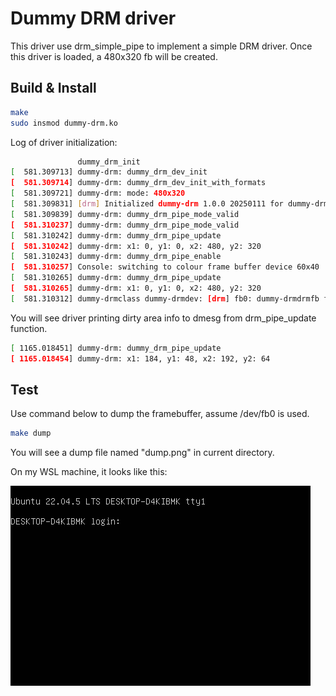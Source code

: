 # Dummy DRM driver

This driver use drm_simple_pipe to implement a simple DRM driver. Once this driver is loaded, a 480x320 fb will be created.

## Build & Install

```bash
make
sudo insmod dummy-drm.ko
```

Log of driver initialization:

```bash
               dummy_drm_init
[  581.309713] dummy-drm: dummy_drm_dev_init
[  581.309714] dummy-drm: dummy_drm_dev_init_with_formats
[  581.309721] dummy-drm: mode: 480x320
[  581.309831] [drm] Initialized dummy-drm 1.0.0 20250111 for dummy-drmdev on minor 0
[  581.309839] dummy-drm: dummy_drm_pipe_mode_valid
[  581.310237] dummy-drm: dummy_drm_pipe_mode_valid
[  581.310242] dummy-drm: dummy_drm_pipe_update
[  581.310242] dummy-drm: x1: 0, y1: 0, x2: 480, y2: 320
[  581.310243] dummy-drm: dummy_drm_pipe_enable
[  581.310257] Console: switching to colour frame buffer device 60x40
[  581.310265] dummy-drm: dummy_drm_pipe_update
[  581.310265] dummy-drm: x1: 0, y1: 0, x2: 480, y2: 320
[  581.310312] dummy-drmclass dummy-drmdev: [drm] fb0: dummy-drmdrmfb frame buffer device
```

You will see driver printing dirty area info to dmesg from drm_pipe_update function.

```bash
[ 1165.018451] dummy-drm: dummy_drm_pipe_update
[ 1165.018454] dummy-drm: x1: 184, y1: 48, x2: 192, y2: 64
```

## Test

Use command below to dump the framebuffer, assume /dev/fb0 is used.
```bash
make dump
```

You will see a dump file named "dump.png" in current directory.

On my WSL machine, it looks like this:

![dump](./dump.png)
